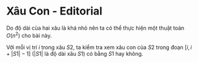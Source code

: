 # Xâu Con - Editorial

Do độ dài của hai xâu là khá nhỏ nên ta có thể thực hiện một thuật toán $O(n^2)$ cho bài này.

Với mỗi vị trí $i$ trong xâu $S2$, ta kiểm tra xem xâu con của $S2$ trong đoạn $[i,i+|S1|-1]$ ($|S1|$ là độ dài xâu $S1$) có bằng $S1$ hay không.